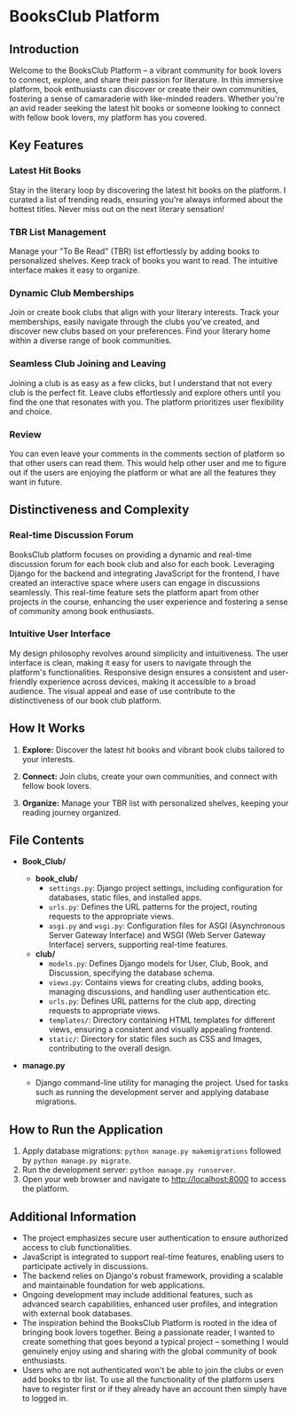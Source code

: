 # BooksClub Platform

## Introduction

Welcome to the BooksClub Platform – a vibrant community for book lovers to connect, explore, and share their passion for literature. In this immersive platform, book enthusiasts can discover or create their own communities, fostering a sense of camaraderie with like-minded readers. Whether you're an avid reader seeking the latest hit books or someone looking to connect with fellow book lovers, my platform has you covered.

## Key Features

### Latest Hit Books

Stay in the literary loop by discovering the latest hit books on the platform. I curated a list of trending reads, ensuring you're always informed about the hottest titles. Never miss out on the next literary sensation!

### TBR List Management

Manage your "To Be Read" (TBR) list effortlessly by adding books to personalized shelves. Keep track of books you want to read. The intuitive interface makes it easy to organize.

### Dynamic Club Memberships

Join or create book clubs that align with your literary interests. Track your memberships, easily navigate through the clubs you've created, and discover new clubs based on your preferences. Find your literary home within a diverse range of book communities.

### Seamless Club Joining and Leaving

Joining a club is as easy as a few clicks, but I understand that not every club is the perfect fit. Leave clubs effortlessly and explore others until you find the one that resonates with you. The platform prioritizes user flexibility and choice.

### Review

You can even leave your comments in the comments section of platform so that other users can read them. This would help other user and me to figure out if the users are enjoying the platform or what are all the features they want in future.

## Distinctiveness and Complexity

### Real-time Discussion Forum

BooksClub platform focuses on providing a dynamic and real-time discussion forum for each book club and also for each book. Leveraging Django for the backend and integrating JavaScript for the frontend, I have created an interactive space where users can engage in discussions seamlessly. This real-time feature sets the platform apart from other projects in the course, enhancing the user experience and fostering a sense of community among book enthusiasts.

### Intuitive User Interface

My design philosophy revolves around simplicity and intuitiveness. The user interface is clean, making it easy for users to navigate through the platform's functionalities. Responsive design ensures a consistent and user-friendly experience across devices, making it accessible to a broad audience. The visual appeal and ease of use contribute to the distinctiveness of our book club platform.

## How It Works

1. **Explore:** Discover the latest hit books and vibrant book clubs tailored to your interests.

2. **Connect:** Join clubs, create your own communities, and connect with fellow book lovers.

3. **Organize:** Manage your TBR list with personalized shelves, keeping your reading journey organized.

## File Contents

- **Book_Club/**
  - **book_club/**
    - `settings.py`: Django project settings, including configuration for databases, static files, and installed apps.
    - `urls.py`: Defines the URL patterns for the project, routing requests to the appropriate views.
    - `asgi.py` and `wsgi.py`: Configuration files for ASGI (Asynchronous Server Gateway Interface) and WSGI (Web Server Gateway Interface) servers, supporting real-time features.
  - **club/**
    - `models.py`: Defines Django models for User, Club, Book, and Discussion, specifying the database schema.
    - `views.py`: Contains views for creating clubs, adding books, managing discussions, and handling user authentication etc.
    - `urls.py`: Defines URL patterns for the club app, directing requests to appropriate views.
    - `templates/`: Directory containing HTML templates for different views, ensuring a consistent and visually appealing frontend.
    - `static/`: Directory for static files such as CSS and Images, contributing to the overall design.

- **manage.py**
  - Django command-line utility for managing the project. Used for tasks such as running the development server and applying database migrations.

## How to Run the Application

1. Apply database migrations: `python manage.py makemigrations` followed by `python manage.py migrate`.
2. Run the development server: `python manage.py runserver`.
3. Open your web browser and navigate to [http://localhost:8000](http://localhost:8000) to access the platform.

## Additional Information

- The project emphasizes secure user authentication to ensure authorized access to club functionalities.
- JavaScript is integrated to support real-time features, enabling users to participate actively in discussions.
- The backend relies on Django's robust framework, providing a scalable and maintainable foundation for web applications.
- Ongoing development may include additional features, such as advanced search capabilities, enhanced user profiles, and integration with external book databases.
- The inspiration behind the BooksClub Platform is rooted in the idea of bringing book lovers together. Being a passionate reader, I wanted to create something that goes beyond a typical project – something I would genuinely enjoy using and sharing with the global community of book enthusiasts.
- Users who are not authenticated won't be able to join the clubs or even add books to tbr list. To use all the  functionality of the platform users have to register first or if they already have an account then simply have to logged in.
